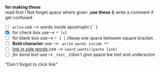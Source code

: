 **for making these**  
read first ! Not forget space where given ,**use these** & write a comment if get confused. 

 * [ ]  `write` use --> words inside apostrophi { ` }
 * [x]  for check box use-->  `* [x]`
 * [ ]  for blank box use-->  `* [ ]` //keep one space between square bracket .
 * [ ] **Bold character** use --> ` write words inside **`
 * [ ] [link in side words ](https://github.com/ru-cpu/github_file_symbols_code) use --> `[word_wants](paste link)`
 * [ ]  _for bend text_ use--> `_text_` //don`t give space bw text and underscore

"Don`t forgot to click link" 
